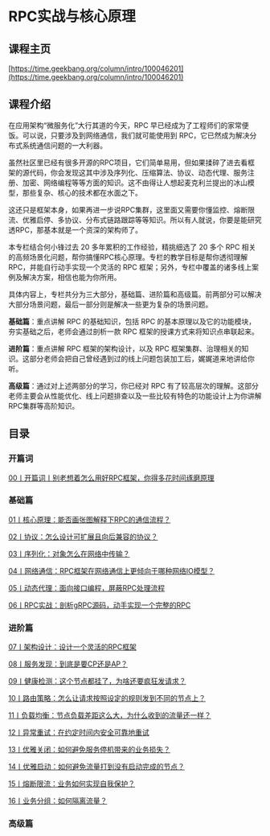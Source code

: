 # RPC实战与核心原理

## 课程主页

[https://time.geekbang.org/column/intro/100046201](https://time.geekbang.org/column/intro/100046201)

## 课程介绍

在应用架构“微服务化”大行其道的今天，RPC 早已经成为了工程师们的家常便饭。可以说，只要涉及到网络通信，我们就可能使用到 RPC，它已然成为解决分布式系统通信问题的一大利器。

虽然社区里已经有很多开源的RPC项目，它们简单易用，但如果揉碎了进去看框架的源代码，你会发现这其中涉及序列化、压缩算法、协议、动态代理、服务注册、加密、网络编程等等方面的知识。这不由得让人想起麦克利兰提出的冰山模型，那些复杂、核心的技术都在水面之下。

这还只是框架本身，如果再进一步说RPC集群，这里面又需要你懂监控、熔断限流、优雅启停、多协议、分布式链路跟踪等等知识。所以有人就说，你要是能研究透RPC，那基本就是一个资深的架构师了。

本专栏结合何小锋过去 20 多年累积的工作经验，精挑细选了 20 多个 RPC 相关的高频场景化问题，帮你搞懂RPC核心原理。专栏的教学目标是帮你透彻理解RPC，并能自行动手实现一个灵活的 RPC 框架；另外，专栏中覆盖的诸多线上案例及解决方案，相信也能为你所用。

具体内容上，专栏共分为三大部分，基础篇、进阶篇和高级篇。前两部分可以解决大部分场景问题，最后一部分则是解决一些更为复杂的场景问题。

**基础篇**：重点讲解 RPC 的基础知识，包括 RPC 的基本原理以及它的功能模块，夯实基础之后，老师会通过剖析一款 RPC 框架的授课方式来将知识点串联起来。

**进阶篇**：重点讲解 RPC 框架的架构设计，以及 RPC 框架集群、治理相关的知识。这部分老师会把自己曾经遇到过的线上问题包装加工后，娓娓道来地讲给你听。

**高级篇**：通过对上述两部分的学习，你已经对 RPC 有了较高层次的理解。这部分老师主要会从性能优化、线上问题排查以及一些比较有特色的功能设计上为你讲解RPC集群等高阶知识。

## 目录

### 开篇词

[00丨开篇词丨别老想着怎么用好RPC框架，你得多花时间琢磨原理](/notes/RPC/RPC实战与核心原理/开篇词/别老想着怎么用好RPC框架，你得多花时间琢磨原理)

### 基础篇

[01丨核心原理：能否画张图解释下RPC的通信流程？](/notes/RPC/RPC实战与核心原理/基础篇/核心原理：能否画张图解释下RPC的通信流程？)

[02丨协议：怎么设计可扩展且向后兼容的协议？](/notes/RPC/RPC实战与核心原理/基础篇/协议：怎么设计可扩展且向后兼容的协议？)

[03丨序列化：对象怎么在网络中传输？](/notes/RPC/RPC实战与核心原理/基础篇/序列化：对象怎么在网络中传输？)

[04丨网络通信：RPC框架在网络通信上更倾向于哪种网络IO模型？](/notes/RPC/RPC实战与核心原理/基础篇/网络通信：RPC框架在网络通信上更倾向于哪种网络IO模型？)

[05丨动态代理：面向接口编程，屏蔽RPC处理流程](/notes/RPC/RPC实战与核心原理/基础篇/动态代理：面向接口编程，屏蔽RPC处理流程)

[06丨RPC实战：剖析gRPC源码，动手实现一个完整的RPC](/notes/RPC/RPC实战与核心原理/基础篇/RPC实战：剖析gRPC源码，动手实现一个完整的RPC)

### 进阶篇

[07丨架构设计：设计一个灵活的RPC框架](/notes/RPC/RPC实战与核心原理/进阶篇/架构设计：设计一个灵活的RPC框架)

[08丨服务发现：到底是要CP还是AP？](/notes/RPC/RPC实战与核心原理/进阶篇/服务发现：到底是要CP还是AP？)

[09丨健康检测：这个节点都挂了，为啥还要疯狂发请求？](/notes/RPC/RPC实战与核心原理/进阶篇/健康检测：这个节点都挂了，为啥还要疯狂发请求？)

[10丨路由策略：怎么让请求按照设定的规则发到不同的节点上？](/notes/RPC/RPC实战与核心原理/进阶篇/路由策略：怎么让请求按照设定的规则发到不同的节点上？)

[11丨负载均衡：节点负载差距这么大，为什么收到的流量还一样？](/notes/RPC/RPC实战与核心原理/进阶篇/负载均衡：节点负载差距这么大，为什么收到的流量还一样？)

[12丨异常重试：在约定时间内安全可靠地重试](/notes/RPC/RPC实战与核心原理/进阶篇/异常重试：在约定时间内安全可靠地重试)

[13丨优雅关闭：如何避免服务停机带来的业务损失？](/notes/RPC/RPC实战与核心原理/进阶篇/优雅关闭：如何避免服务停机带来的业务损失？)

[14丨优雅启动：如何避免流量打到没有启动完成的节点？](/notes/RPC/RPC实战与核心原理/进阶篇/优雅启动：如何避免流量打到没有启动完成的节点？)

[15丨熔断限流：业务如何实现自我保护？](/notes/RPC/RPC实战与核心原理/进阶篇/熔断限流：业务如何实现自我保护)

[16丨业务分组：如何隔离流量？](/notes/RPC/RPC实战与核心原理/进阶篇/业务分组：如何隔离流量？)

### 高级篇
